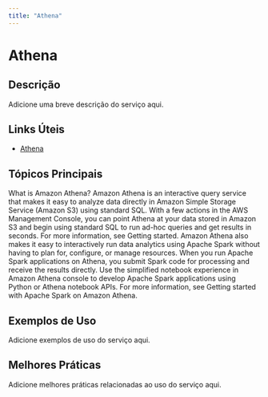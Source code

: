```yaml
---
title: "Athena"
---
```


# Athena

## Descrição

Adicione uma breve descrição do serviço aqui.

## Links Úteis

- [Athena](https://docs.aws.amazon.com/athena/latest/ug/what-is.html)

## Tópicos Principais

What is Amazon Athena?
Amazon Athena is an interactive query service that makes it easy to analyze data directly in
        Amazon Simple Storage Service (Amazon S3) using standard SQL. With a few actions in the AWS Management Console, you
        can point Athena at your data stored in Amazon S3 and begin using standard SQL to run ad-hoc
        queries and get results in seconds.
For more information, see Getting started.
Amazon Athena also makes it easy to interactively run data analytics using Apache Spark
        without having to plan for, configure, or manage resources. When you run Apache Spark
        applications on Athena, you submit Spark code for processing and receive the results
        directly. Use the simplified notebook experience in Amazon Athena console to develop Apache
        Spark applications using Python or  Athena notebook APIs.
For more information, see Getting started with Apache Spark on
            Amazon Athena.

## Exemplos de Uso

Adicione exemplos de uso do serviço aqui.

## Melhores Práticas

Adicione melhores práticas relacionadas ao uso do serviço aqui.

